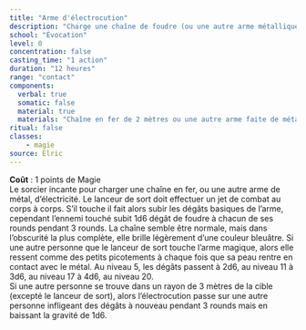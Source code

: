 ```yaml
---
title: "Arme d'électrocution"
description: "Charge une chaîne de foudre (ou une autre arme métallique)."
school: "Évocation"
level: 0
concentration: false
casting_time: "1 action"
duration: "12 heures"
range: "contact"
components:
  verbal: true
  somatic: false
  material: true
  materials: "Chaîne en fer de 2 mètres ou une autre arme faite de métal de corps à corps"
ritual: false
classes:
    - magie
source: Elric
---
```

**Coût** : 1 points de Magie  
Le sorcier incante pour charger une chaîne en fer, ou une autre arme de métal, d’électricité. Le lanceur de sort doit effectuer un jet de combat au corps à corps. S’il touche il fait alors subir les dégâts basiques de l’arme, cependant l’ennemi touché subit 1d6 dégât de foudre à chacun de ses rounds pendant 3 rounds. La chaîne semble être normale, mais dans l’obscurité la plus complète, elle brille légèrement d’une couleur bleuâtre. Si une autre personne que le lanceur de sort touche l’arme magique, alors elle ressent comme des petits picotements à chaque fois que sa peau rentre en contact avec le métal. Au niveau 5, les dégâts passent à 2d6, au niveau 11 à 3d6, au niveau 17 à 4d6, au niveau 20.  
Si une autre personne se trouve dans un rayon de 3 mètres de la cible (excepté le lanceur de sort), alors l’électrocution passe sur une autre personne infligeant des dégâts à nouveau pendant 3 rounds mais en baissant la gravité de 1d6.  
